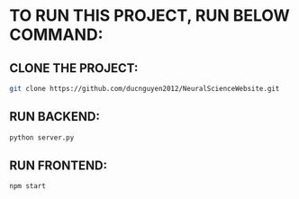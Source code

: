 # TO RUN THIS PROJECT, RUN BELOW COMMAND:
## CLONE THE PROJECT:
```bash
git clone https://github.com/ducnguyen2012/NeuralScienceWebsite.git
```
## RUN BACKEND:
```python
python server.py
```
## RUN FRONTEND:
```react
npm start
```
